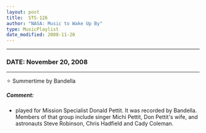 ```yaml
---
layout: post
title:  STS-126
author: "NASA: Music to Wake Up By"
type: MusicPlaylist
date_modified: 2008-11-20
---
```


----
### DATE: November 20, 2008
----
✧ Summertime by Bandella

##### Comment:
* played for Mission Specialist Donald Pettit. It was recorded by Bandella. Members of that group include singer Michi Pettit, Don Pettit's wife, and astronauts Steve Robinson, Chris Hadfield and Cady Coleman.
